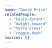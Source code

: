 ```yaml
---
name: "David Price"
relatedPeople:
  - "kevin-durant"
  - "dwight-howard"
  - "terry-crews"
  - "reggie-bush"
sources: []
---
```


